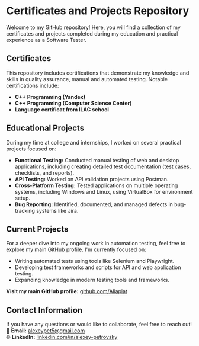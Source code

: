 # Certificates and Projects Repository

Welcome to my GitHub repository! Here, you will find a collection of my certificates and projects completed during my education and practical experience as a Software Tester.

## **Certificates**
This repository includes certifications that demonstrate my knowledge and skills in quality assurance, manual and automated testing. Notable certifications include:
- **C++ Programming (Yandex)**
- **C++ Programming (Computer Science Center)**
- **Language certificat from ILAC school**

## **Educational Projects**
During my time at college and internships, I worked on several practical projects focused on:
- **Functional Testing:** Conducted manual testing of web and desktop applications, including creating detailed test documentation (test cases, checklists, and reports).
- **API Testing:** Worked on API validation projects using Postman.
- **Cross-Platform Testing:** Tested applications on multiple operating systems, including Windows and Linux, using VirtualBox for environment setup.
- **Bug Reporting:** Identified, documented, and managed defects in bug-tracking systems like Jira.

## **Current Projects**
For a deeper dive into my ongoing work in automation testing, feel free to explore my main GitHub profile. I'm currently focused on:
- Writing automated tests using tools like Selenium and Playwright.
- Developing test frameworks and scripts for API and web application testing.
- Expanding knowledge in modern testing tools and frameworks.

**Visit my main GitHub profile:** [github.com/Aliapiat](https://github.com/Aliapiat)

## **Contact Information**
If you have any questions or would like to collaborate, feel free to reach out!  
📧 **Email:** alexeypet5@gmail.com  
🌐 **LinkedIn:** [linkedin.com/in/alexey-petrovsky](http://linkedin.com/in/alexey-petrovsky)

